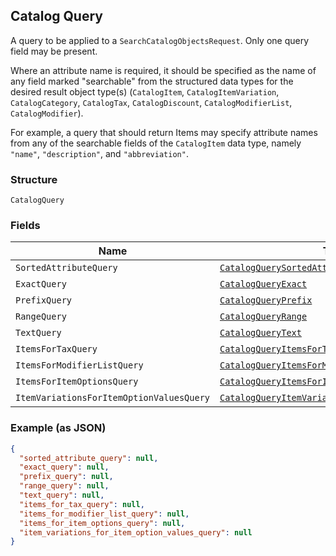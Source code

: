 ## Catalog Query

A query to be applied to a `SearchCatalogObjectsRequest`.
Only one query field may be present.

Where an attribute name is required, it should be specified as the name of any field
marked "searchable" from the structured data types for the desired result object type(s)
(`CatalogItem`, `CatalogItemVariation`, `CatalogCategory`, `CatalogTax`,
`CatalogDiscount`, `CatalogModifierList`, `CatalogModifier`).

For example, a query that should return Items may specify attribute names from
any of the searchable fields of the `CatalogItem` data type, namely
`"name"`, `"description"`, and `"abbreviation"`.

### Structure

`CatalogQuery`

### Fields

| Name | Type | Tags | Description |
|  --- | --- | --- | --- |
| `SortedAttributeQuery` | [`CatalogQuerySortedAttribute`](/doc/models/catalog-query-sorted-attribute.md) | Optional | - |
| `ExactQuery` | [`CatalogQueryExact`](/doc/models/catalog-query-exact.md) | Optional | - |
| `PrefixQuery` | [`CatalogQueryPrefix`](/doc/models/catalog-query-prefix.md) | Optional | - |
| `RangeQuery` | [`CatalogQueryRange`](/doc/models/catalog-query-range.md) | Optional | - |
| `TextQuery` | [`CatalogQueryText`](/doc/models/catalog-query-text.md) | Optional | - |
| `ItemsForTaxQuery` | [`CatalogQueryItemsForTax`](/doc/models/catalog-query-items-for-tax.md) | Optional | - |
| `ItemsForModifierListQuery` | [`CatalogQueryItemsForModifierList`](/doc/models/catalog-query-items-for-modifier-list.md) | Optional | - |
| `ItemsForItemOptionsQuery` | [`CatalogQueryItemsForItemOptions`](/doc/models/catalog-query-items-for-item-options.md) | Optional | - |
| `ItemVariationsForItemOptionValuesQuery` | [`CatalogQueryItemVariationsForItemOptionValues`](/doc/models/catalog-query-item-variations-for-item-option-values.md) | Optional | - |

### Example (as JSON)

```json
{
  "sorted_attribute_query": null,
  "exact_query": null,
  "prefix_query": null,
  "range_query": null,
  "text_query": null,
  "items_for_tax_query": null,
  "items_for_modifier_list_query": null,
  "items_for_item_options_query": null,
  "item_variations_for_item_option_values_query": null
}
```

